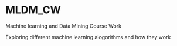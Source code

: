 # MLDM_CW
Machine learning and Data Mining Course Work 

Exploring different machine learning alogorithms and how they work 
